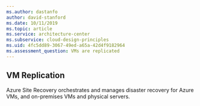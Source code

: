 ```yaml
---
ms.author: dastanfo
author: david-stanford
ms.date: 10/11/2019
ms.topic: article
ms.service: architecture-center
ms.subservice: cloud-design-principles
ms.uid: 4fc5dd89-3067-49ed-a65a-42d4f9182964
ms.assessment_question: VMs are replicated
---
```

## VM Replication

Azure Site Recovery orchestrates and manages disaster recovery for Azure VMs, and on-premises VMs and physical servers.
